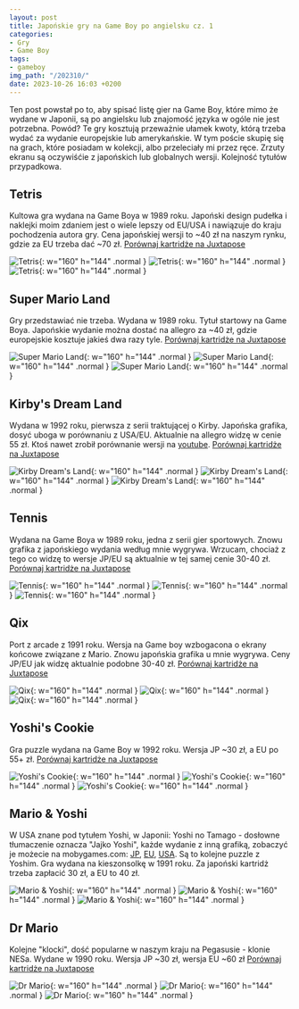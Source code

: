 ```yaml
---
layout: post
title: Japońskie gry na Game Boy po angielsku cz. 1
categories:
- Gry
- Game Boy
tags:
- gameboy
img_path: "/202310/"
date: 2023-10-26 16:03 +0200
---
```

Ten post powstał po to, aby spisać listę gier na Game Boy, które mimo że wydane w Japonii, są po angielsku lub znajomość języka w ogóle nie jest potrzebna. Powód? Te gry kosztują przeważnie ułamek kwoty, którą trzeba wydać za wydanie europejskie lub amerykańskie. W tym poście skupię się na grach, które posiadam w kolekcji, albo przeleciały mi przez ręce. Zrzuty ekranu są oczywiśćie z japońskich lub globalnych wersji. Kolejność tytułów przypadkowa.

## Tetris 

Kultowa gra wydana na Game Boya w 1989 roku. Japoński design pudełka i naklejki moim zdaniem jest o wiele lepszy od EU/USA i nawiązuje do kraju pochodzenia autora gry. Cena japońskiej wersji to ~40 zł na naszym rynku, gdzie za EU trzeba dać ~70 zł.
[Porównaj kartridże na Juxtapose](https://cdn.knightlab.com/libs/juxtapose/latest/embed/index.html?uid=47a7d2fa-703d-11ee-b5be-6595d9b17862)

![Tetris](tetris01.png){: w="160" h="144" .normal }
![Tetris](tetris02.png){: w="160" h="144" .normal }
![Tetris](tetris03.png){: w="160" h="144" .normal }

## Super Mario Land

Gry przedstawiać nie trzeba. Wydana w 1989 roku. Tytuł startowy na Game Boya. Japońskie wydanie można dostać na allegro za ~40 zł, gdzie europejskie kosztuje jakieś dwa razy tyle.
[Porównaj kartridże na Juxtapose](https://cdn.knightlab.com/libs/juxtapose/latest/embed/index.html?uid=36fbaae8-7110-11ee-b5be-6595d9b17862)

![Super Mario Land](supermarioland01.png){: w="160" h="144" .normal }
![Super Mario Land](supermarioland02.png){: w="160" h="144" .normal }
![Super Mario Land](supermarioland03.png){: w="160" h="144" .normal }


## Kirby's Dream Land

Wydana w 1992 roku, pierwsza z serii traktującej o Kirby. Japońska grafika, dosyć uboga w porównaniu z USA/EU. Aktualnie na allegro widzę w cenie 55 zł. Ktoś nawet zrobił porównanie wersji na [youtube](https://www.youtube.com/watch?v=0IGTjZ0OK5k).
[Porównaj kartridże na Juxtapose](https://cdn.knightlab.com/libs/juxtapose/latest/embed/index.html?uid=d0b66bbe-7115-11ee-b5be-6595d9b17862)

![Kirby Dream's Land](kirbydreamsland01.png){: w="160" h="144" .normal }
![Kirby Dream's Land](kirbydreamsland02.png){: w="160" h="144" .normal }
![Kirby Dream's Land](kirbydreamsland03.png){: w="160" h="144" .normal }

## Tennis

Wydana na Game Boya w 1989 roku, jedna z serii gier sportowych. Znowu grafika z japońskiego wydania według mnie wygrywa. Wrzucam, chociaż z tego co widzę to wersje JP/EU są aktualnie w tej samej cenie 30-40 zł.
[Porównaj kartridże na Juxtapose](https://cdn.knightlab.com/libs/juxtapose/latest/embed/index.html?uid=8b911bd0-6f88-11ee-b5be-6595d9b17862)

![Tennis](tennis01.png){: w="160" h="144" .normal }
![Tennis](tennis02.png){: w="160" h="144" .normal }
![Tennis](tennis03.png){: w="160" h="144" .normal }

## Qix

Port z arcade z 1991 roku. Wersja na Game boy wzbogacona o ekrany końcowe związane z Mario. Znowu japońskia grafika u mnie wygrywa. Ceny JP/EU jak widzę aktualnie podobne 30-40 zł.
[Porównaj kartridże na Juxtapose](https://cdn.knightlab.com/libs/juxtapose/latest/embed/index.html?uid=eb2d8246-711c-11ee-b5be-6595d9b17862)

![Qix](qix01.png){: w="160" h="144" .normal }
![Qix](qix02.png){: w="160" h="144" .normal }
![Qix](qix03.png){: w="160" h="144" .normal }

## Yoshi's Cookie

Gra puzzle wydana na Game Boy w 1992 roku. Wersja JP ~30 zł, a EU po 55+ zł.
[Porównaj kartridże na Juxtapose](https://cdn.knightlab.com/libs/juxtapose/latest/embed/index.html?uid=e88ea97c-72aa-11ee-b5be-6595d9b17862)

![Yoshi's Cookie](yoshicookie01.png){: w="160" h="144" .normal }
![Yoshi's Cookie](yoshicookie02.png){: w="160" h="144" .normal }
![Yoshi's Cookie](yoshicookie03.png){: w="160" h="144" .normal }


## Mario & Yoshi

W USA znane pod tytułem Yoshi, w Japonii: Yoshi no Tamago - dosłowne tłumaczenie oznacza "Jajko Yoshi", każde wydanie z inną grafiką, zobaczyć je możecie na mobygames.com: [JP](https://www.mobygames.com/game/4402/yoshi/cover/group-91975/cover-771310/), [EU](https://www.mobygames.com/game/4402/yoshi/cover/group-63158/cover-170585/), [USA](https://www.mobygames.com/game/4402/yoshi/cover/group-5967/cover-432801/). Są to kolejne puzzle z Yoshim. Gra wydana na kieszonsolkę w 1991 roku. Za japoński kartridż trzeba zapłacić 30 zł, a EU to 40 zł.

![Mario & Yoshi](yoshiegg01.png){: w="160" h="144" .normal }
![Mario & Yoshi](yoshiegg02.png){: w="160" h="144" .normal }
![Mario & Yoshi](yoshiegg03.png){: w="160" h="144" .normal }

## Dr Mario

Kolejne "klocki", dość popularne w naszym kraju na Pegasusie - klonie NESa. Wydane w 1990 roku. Wersja JP ~30 zł, wersja EU ~60 zł [Porównaj kartridże na Juxtapose](https://cdn.knightlab.com/libs/juxtapose/latest/embed/index.html?uid=b7e93ea8-7373-11ee-b5be-6595d9b17862) 

![Dr Mario](drmario01.png){: w="160" h="144" .normal }
![Dr Mario](drmario02.png){: w="160" h="144" .normal }
![Dr Mario](drmario03.png){: w="160" h="144" .normal }